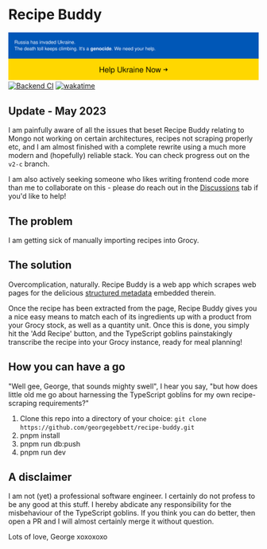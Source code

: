 # Recipe Buddy
[![Stand With Ukraine](https://raw.githubusercontent.com/vshymanskyy/StandWithUkraine/main/banner2-direct.svg)](https://stand-with-ukraine.pp.ua)
[![Backend CI](https://github.com/georgegebbett/recipe-buddy/actions/workflows/backend-ci.yml/badge.svg)](https://github.com/georgegebbett/recipe-buddy/actions/workflows/backend-ci.yml) [![wakatime](https://wakatime.com/badge/user/43ab5910-d51d-486b-9e03-376e766a43d3/project/c2af7adc-0f49-4c92-bcaa-63bb2f09e9e2.svg)](https://wakatime.com/badge/user/43ab5910-d51d-486b-9e03-376e766a43d3/project/c2af7adc-0f49-4c92-bcaa-63bb2f09e9e2)

## Update - May 2023

I am painfully aware of all the issues that beset Recipe Buddy relating to Mongo not working on certain architectures, recipes not scraping properly etc, and I am almost finished with a complete rewrite using a much more modern and (hopefully) reliable stack. You can check progress out on the `v2-c` branch. 

I am also actively seeking someone who likes writing frontend code more than me to collaborate on this - please do reach out in the [Discussions](https://github.com/georgegebbett/recipe-buddy/discussions) tab if you'd like to help!

## The problem

I am getting sick of manually importing recipes into Grocy.

## The solution

Overcomplication, naturally. Recipe Buddy is a web app which scrapes web pages for the delicious [structured metadata](https://schema.org/Recipe) embedded therein.

Once the recipe has been extracted from the page, Recipe Buddy gives you a nice easy means to match each of its ingredients up with a product from your Grocy stock, as well as a quantity unit. Once this is done, you simply hit the 'Add Recipe' button, and the TypeScript goblins painstakingly transcribe the recipe into your Grocy instance, ready for meal planning!

## How you can have a go

"Well gee, George, that sounds mighty swell", I hear you say, "but how does little old me go about harnessing the TypeScript goblins for my own recipe-scraping requirements?"

1. Clone this repo into a directory of your choice: `git clone https://github.com/georgegebbett/recipe-buddy.git`
2. pnpm install
3. pnpm run db:push
4. pnpm run dev

## A disclaimer

I am not (yet) a professional software engineer. I certainly do not profess to be any good at this stuff. I hereby abdicate any responsibility for the misbehaviour of the TypeScript goblins. If you think you can do better, then open a PR and I will almost certainly merge it without question. 

Lots of love, George xoxoxoxo
